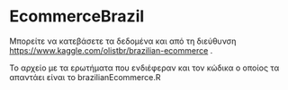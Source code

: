 # EcommerceBrazil
Mπορείτε να κατεβάσετε τα δεδομένα και από τη διεύθυνση 
https://www.kaggle.com/olistbr/brazilian-ecommerce . 

Το αρχείο με τα ερωτήματα που ενδιέφεραν και τον κώδικα ο οποίος τα απαντάει είναι το brazilianEcommerce.R
